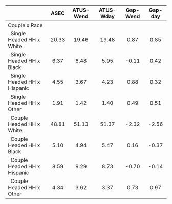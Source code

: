 
|                      |         ASEC |    ATUS-Wend |    ATUS-Wday |     Gap-Wend |      Gap-day |
| -------------------- | :----------: | :----------: | :----------: | :----------: | :----------: |
| Couple x Race        |              |              |              |              |              |
| &nbsp;&nbsp;Single Headed HH x White |        20.33 |        19.46 |        19.48 |         0.87 |         0.85 |
| &nbsp;&nbsp;Single Headed HH x Black |         6.37 |         6.48 |         5.95 |        -0.11 |         0.42 |
| &nbsp;&nbsp;Single Headed HH x Hispanic |         4.55 |         3.67 |         4.23 |         0.88 |         0.32 |
| &nbsp;&nbsp;Single Headed HH x Other |         1.91 |         1.42 |         1.40 |         0.49 |         0.51 |
| &nbsp;&nbsp;Couple Headed HH x White |        48.81 |        51.13 |        51.37 |        -2.32 |        -2.56 |
| &nbsp;&nbsp;Couple Headed HH x Black |         5.10 |         4.94 |         5.47 |         0.16 |        -0.37 |
| &nbsp;&nbsp;Couple Headed HH x Hispanic |         8.59 |         9.29 |         8.73 |        -0.70 |        -0.14 |
| &nbsp;&nbsp;Couple Headed HH x Other |         4.34 |         3.62 |         3.37 |         0.73 |         0.97 |

